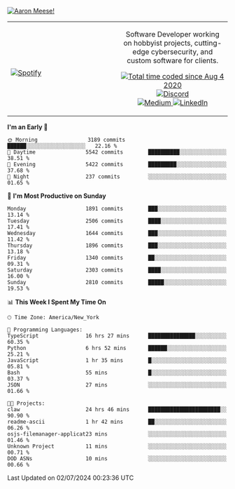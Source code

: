 [![Aaron Meese!](https://user-images.githubusercontent.com/17814535/88975338-a2aabf00-d27f-11ea-963f-8a19608716b4.png)](https://github.com/ajmeese7/readme-ascii "README ASCII")

<!-- Modified from project here: https://github.com/novatorem/novatorem -->
<table width="100%">
  <tr>
  <td width="50%">

&nbsp; <br> [![Spotify](https://ajmeese7.vercel.app/api/spotify)](https://open.spotify.com/user/ajmeese)

  </td>
  <td width="50%">
    <p align="center">
    Software Developer working on hobbyist projects, cutting-edge cybersecurity, and custom software for clients.
    </p>
    <p align="center">
      <a href="https://wakatime.com/@f726891d-3b02-46cd-9b60-e8c59f9e2b14">
        <img src="https://wakatime.com/badge/user/f726891d-3b02-46cd-9b60-e8c59f9e2b14.svg" alt="Total time coded since Aug 4 2020" title="WakaTime" />
      </a>
      <a href="http://link.aaronmeese.com/discord">
        <img src="https://img.shields.io/badge/discord-ajmeese7%234835-369?style=flat-square&logo=discord&logoColor=white&color=purple" alt="Discord" title="Discord">
      </a>
      <br />
      <a href="https://link.aaronmeese.com/medium">
        <img src="https://img.shields.io/badge/medium-ajmeese7-1DB954?style=flat-square&logo=medium&logoColor=white" alt="Medium" title="Medium">
      </a>
      <a href="https://link.aaronmeese.com/linkedin">
        <img src="https://img.shields.io/badge/linkedIn-aaronmeese-1DB954?style=flat-square&logo=linkedin&logoColor=white&color=blue" alt="LinkedIn" title="LinkedIn">
      </a>
    </p>
  </td>

</table>

[//]: <> (The `&nbsp;` is to have Aphelion take up more space)

<!--START_SECTION:waka-->
**I'm an Early 🐤** 

```text
🌞 Morning                3189 commits        ██████░░░░░░░░░░░░░░░░░░░   22.16 % 
🌆 Daytime                5542 commits        ██████████░░░░░░░░░░░░░░░   38.51 % 
🌃 Evening                5422 commits        █████████░░░░░░░░░░░░░░░░   37.68 % 
🌙 Night                  237 commits         ░░░░░░░░░░░░░░░░░░░░░░░░░   01.65 % 
```
📅 **I'm Most Productive on Sunday** 

```text
Monday                   1891 commits        ███░░░░░░░░░░░░░░░░░░░░░░   13.14 % 
Tuesday                  2506 commits        ████░░░░░░░░░░░░░░░░░░░░░   17.41 % 
Wednesday                1644 commits        ███░░░░░░░░░░░░░░░░░░░░░░   11.42 % 
Thursday                 1896 commits        ███░░░░░░░░░░░░░░░░░░░░░░   13.18 % 
Friday                   1340 commits        ██░░░░░░░░░░░░░░░░░░░░░░░   09.31 % 
Saturday                 2303 commits        ████░░░░░░░░░░░░░░░░░░░░░   16.00 % 
Sunday                   2810 commits        █████░░░░░░░░░░░░░░░░░░░░   19.53 % 
```


📊 **This Week I Spent My Time On** 

```text
🕑︎ Time Zone: America/New_York

💬 Programming Languages: 
TypeScript               16 hrs 27 mins      ███████████████░░░░░░░░░░   60.35 % 
Python                   6 hrs 52 mins       ██████░░░░░░░░░░░░░░░░░░░   25.21 % 
JavaScript               1 hr 35 mins        █░░░░░░░░░░░░░░░░░░░░░░░░   05.81 % 
Bash                     55 mins             █░░░░░░░░░░░░░░░░░░░░░░░░   03.37 % 
JSON                     27 mins             ░░░░░░░░░░░░░░░░░░░░░░░░░   01.66 % 

🐱‍💻 Projects: 
claw                     24 hrs 46 mins      ███████████████████████░░   90.90 % 
readme-ascii             1 hr 42 mins        ██░░░░░░░░░░░░░░░░░░░░░░░   06.26 % 
osjs-filemanager-applicat23 mins             ░░░░░░░░░░░░░░░░░░░░░░░░░   01.46 % 
Unknown Project          11 mins             ░░░░░░░░░░░░░░░░░░░░░░░░░   00.71 % 
DOD ASNs                 10 mins             ░░░░░░░░░░░░░░░░░░░░░░░░░   00.66 % 
```


 Last Updated on 02/07/2024 00:23:36 UTC
<!--END_SECTION:waka-->
